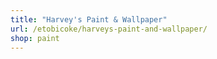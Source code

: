 ```yaml
---
title: "Harvey's Paint & Wallpaper"
url: /etobicoke/harveys-paint-and-wallpaper/
shop: paint
---
```

